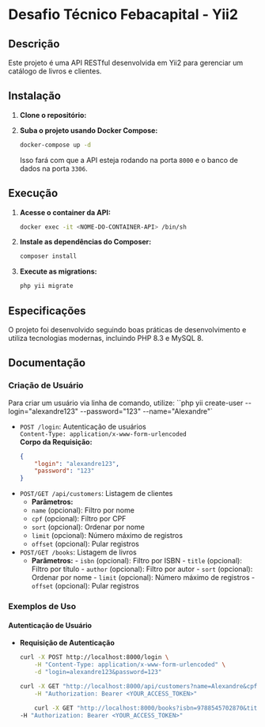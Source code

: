 # Desafio Técnico Febacapital - Yii2

## Descrição
Este projeto é uma API RESTful desenvolvida em Yii2 para gerenciar um catálogo de livros e clientes.

## Instalação

1. **Clone o repositório:**


2. **Suba o projeto usando Docker Compose:**
    ```bash
    docker-compose up -d
    ```
    Isso fará com que a API esteja rodando na porta `8000` e o banco de dados na porta `3306`.

## Execução

1. **Acesse o container da API:**
    ```bash
    docker exec -it <NOME-DO-CONTAINER-API> /bin/sh
    ```

2. **Instale as dependências do Composer:**
    ```bash
    composer install
    ```

3. **Execute as migrations:**
    ```bash
    php yii migrate
    ```

## Especificações

O projeto foi desenvolvido seguindo boas práticas de desenvolvimento e utiliza tecnologias modernas, incluindo PHP 8.3 e MySQL 8.

## Documentação

### Criação de Usuário

Para criar um usuário via linha de comando, utilize:
``php yii create-user --login="alexandre123" --password="123" --name="Alexandre"`


- `POST /login`: Autenticação de usuários  
  `Content-Type: application/x-www-form-urlencoded`  
  **Corpo da Requisição:**
  ```json
  {
      "login": "alexandre123",
      "password": "123"
  }

- `POST/GET /api/customers`: Listagem de clientes
    - **Parâmetros:**
    - `name` (opcional): Filtro por nome
    - `cpf` (opcional): Filtro por CPF
    - `sort` (opcional): Ordenar por nome
    - `limit` (opcional): Número máximo de registros
    - `offset` (opcional): Pular registros
- `POST/GET /books`: Listagem de livros
    - **Parâmetros:**
            - `isbn` (opcional): Filtro por ISBN
            - `title` (opcional): Filtro por título
            - `author` (opcional): Filtro por autor
            - `sort` (opcional): Ordenar por nome
            - `limit` (opcional): Número máximo de registros
            - `offset` (opcional): Pular registros


### Exemplos de Uso

#### Autenticação de Usuário

- **Requisição de Autenticação**

    ```bash
    curl -X POST http://localhost:8000/login \
        -H "Content-Type: application/x-www-form-urlencoded" \
        -d "login=alexandre123&password=123"
    ```

    ```bash
    curl -X GET "http://localhost:8000/api/customers?name=Alexandre&cpf=12345678900&sort=name&limit=10&offset=0" \
        -H "Authorization: Bearer <YOUR_ACCESS_TOKEN>"
    ```

    ```bash
        curl -X GET "http://localhost:8000/books?isbn=9788545702870&title=Clean%20Code&author=Robert%20C.%20Martin&sort=title&limit=10&offset=0" \
    -H "Authorization: Bearer <YOUR_ACCESS_TOKEN>"
    ```

